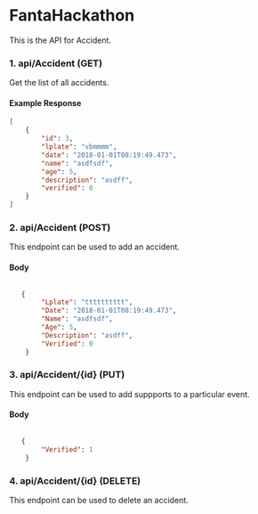 # FantaHackathon
This is the API for Accident.


### 1. api/Accident (GET)

Get the list of all accidents.

#### Example Response
```json
[
    {
        "id": 3,
        "lplate": "vbmmmm",
        "date": "2018-01-01T08:19:49.473",
        "name": "asdfsdf",
        "age": 5,
        "description": "asdff",
        "verified": 0
    }
]
```

### 2. api/Accident (POST)

This endpoint can be used to add an accident.

#### Body
```json

   {
        "Lplate": "tttttttttt",
        "Date": "2018-01-01T08:19:49.473",
        "Name": "asdfsdf",
        "Age": 5,
        "Description": "asdff",
        "Verified": 0
    }

```
### 3. api/Accident/{id} (PUT)

This endpoint can be used to add suppports to a particular event.

#### Body
```json

   {   	
        "Verified": 1
    }


```
### 4. api/Accident/{id} (DELETE)

This endpoint can be used to delete an accident.
